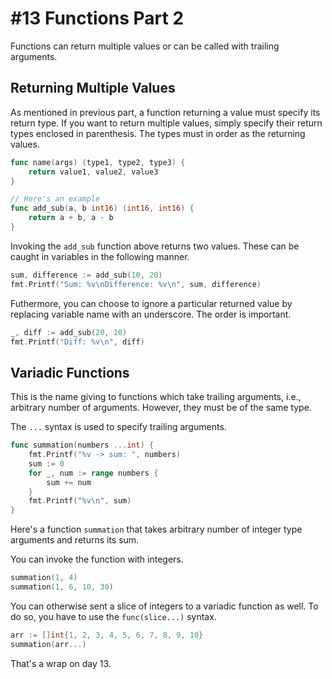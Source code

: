 # #13 Functions Part 2

Functions can return multiple values or can be called with trailing arguments.

## Returning Multiple Values

As mentioned in previous part, a function returning a value must specify its return type. If you want to return multiple values, simply specify their return types enclosed in parenthesis. The types must in order as the returning values.

```go
func name(args) (type1, type2, type3) {
    return value1, value2, value3
}

// Here's an example
func add_sub(a, b int16) (int16, int16) {
	return a + b, a - b
}
```

Invoking the `add_sub` function above returns two values. These can be caught in variables in the following manner.

```go
sum, difference := add_sub(10, 20)
fmt.Printf("Sum: %v\nDifference: %v\n", sum, difference)
```

Futhermore, you can choose to ignore a particular returned value by replacing variable name with an underscore. The order is important.

```go
_, diff := add_sub(20, 10)
fmt.Printf("Diff: %v\n", diff)
```

## Variadic Functions

This is the name giving to functions which take trailing arguments, i.e., arbitrary number of arguments. However, they must be of the same type.

The `...` syntax is used to specify trailing arguments.

```go
func summation(numbers ...int) {
	fmt.Printf("%v -> sum: ", numbers)
	sum := 0
	for _, num := range numbers {
		sum += num
	}
	fmt.Printf("%v\n", sum)
}
```

Here's a function `summation` that takes arbitrary number of integer type arguments and returns its sum.

You can invoke the function with integers.

```go
summation(1, 4)
summation(1, 6, 10, 30)
```

You can otherwise sent a slice of integers to a variadic function as well. To do so, you have to use the `func(slice...)` syntax.

```go
arr := []int{1, 2, 3, 4, 5, 6, 7, 8, 9, 10}
summation(arr...)
```

That's a wrap on day 13.